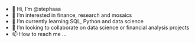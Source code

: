 - 👋 Hi, I’m @stephaaa
- 👀 I’m interested in finance, research and mosaics
- 🌱 I’m currently learning SQL, Python and data science
- 💞️ I’m looking to collaborate on data science or financial analysis projects
- 📫 How to reach me ...

<!---
stephaaa/stephaaa is a ✨ special ✨ repository because its `README.md` (this file) appears on your GitHub profile.
You can click the Preview link to take a look at your changes.
--->
